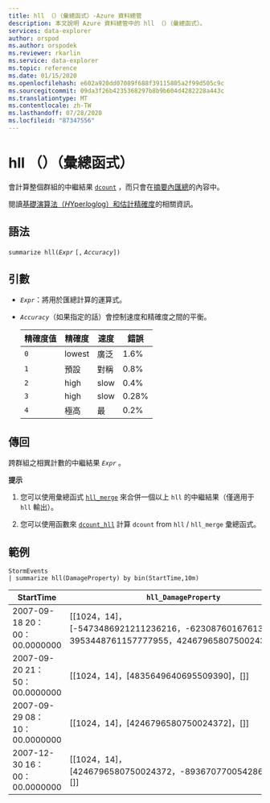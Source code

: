 ```yaml
---
title: hll （）（彙總函式）-Azure 資料總管
description: 本文說明 Azure 資料總管中的 hll （）（彙總函式）。
services: data-explorer
author: orspod
ms.author: orspodek
ms.reviewer: rkarlin
ms.service: data-explorer
ms.topic: reference
ms.date: 01/15/2020
ms.openlocfilehash: e602a920dd07089f688f39115805a2f99d505c9c
ms.sourcegitcommit: 09da3f26b4235368297b8b9b604d4282228a443c
ms.translationtype: MT
ms.contentlocale: zh-TW
ms.lasthandoff: 07/28/2020
ms.locfileid: "87347556"
---
```

# <a name="hll-aggregation-function"></a>hll （）（彙總函式）

會計算整個群組的中繼結果 [`dcount`](dcount-aggfunction.md) ，而只會在[摘要內匯總](summarizeoperator.md)的內容中。

閱讀[基礎演算法（*H*Yper*l*og*l*og）和估計精確度](dcount-aggfunction.md#estimation-accuracy)的相關資訊。

## <a name="syntax"></a>語法

`summarize hll(`*`Expr`* `[,` *`Accuracy`*`])`

## <a name="arguments"></a>引數

* *`Expr`*：將用於匯總計算的運算式。 
* *`Accuracy`*（如果指定的話）會控制速度和精確度之間的平衡。

  |精確度值 |精確度  |速度  |錯誤  |
  |---------|---------|---------|---------|
  |`0` | lowest | 廣泛 | 1.6% |
  |`1` | 預設  | 對稱 | 0.8% |
  |`2` | high | slow | 0.4%  |
  |`3` | high | slow | 0.28% |
  |`4` | 極高 | 最 | 0.2% |
    
## <a name="returns"></a>傳回

跨群組之相異計數的中繼結果 *`Expr`* 。
 
**提示**

1. 您可以使用彙總函式 [`hll_merge`](hll-merge-aggfunction.md) 來合併一個以上 `hll` 的中繼結果（僅適用于 `hll` 輸出）。

1. 您可以使用函數來 [`dcount_hll`](dcount-hllfunction.md) 計算 `dcount` from `hll`  /  `hll_merge` 彙總函式。

## <a name="examples"></a>範例

<!-- csl: https://help.kusto.windows.net:443/Samples -->
```kusto
StormEvents
| summarize hll(DamageProperty) by bin(StartTime,10m)

```

|StartTime|`hll_DamageProperty`|
|---|---|
|2007-09-18 20：00：00.0000000|[[1024，14]，[-5473486921211236216，-6230876016761372746，3953448761157777955，4246796580750024372]，[]]|
|2007-09-20 21：50：00.0000000|[[1024，14]，[4835649640695509390]，[]]|
|2007-09-29 08：10：00.0000000|[[1024，14]，[4246796580750024372]，[]]|
|2007-12-30 16：00：00.0000000|[[1024，14]，[4246796580750024372，-8936707700542868125]，[]]|
